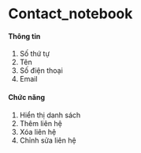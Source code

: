 # Contact_notebook
#### Thông tin 
1. Số thứ tự  
2. Tên  
3. Số điện thoại  
4. Email  
#### Chức năng
1. Hiển thị danh sách
2. Thêm liên hệ
3. Xóa liên hệ
4. Chỉnh sửa liên hệ
